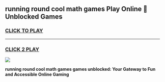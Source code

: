 
## running round cool math games Play Online 👋 Unblocked Games
<h3>
<a href="https://news.freeplayer.one?title=running_round_cool_math_games&ref=17CMG">CLICK TO PLAY</a></h3>
<hr>

<h3>
<a href="https://news.freeplayer.one?title=running_round_cool_math_games&ref=17CMG">CLICK 2 PLAY</a>
  
</h3>

<a href="https://news.freeplayer.one?title=running_round_cool_math_games&ref=17CMG/"><img src="https://clearcache.store/games.png"></a>


**running round cool math games games unblocked: Your Gateway to Fun and Accessible Online Gaming**

